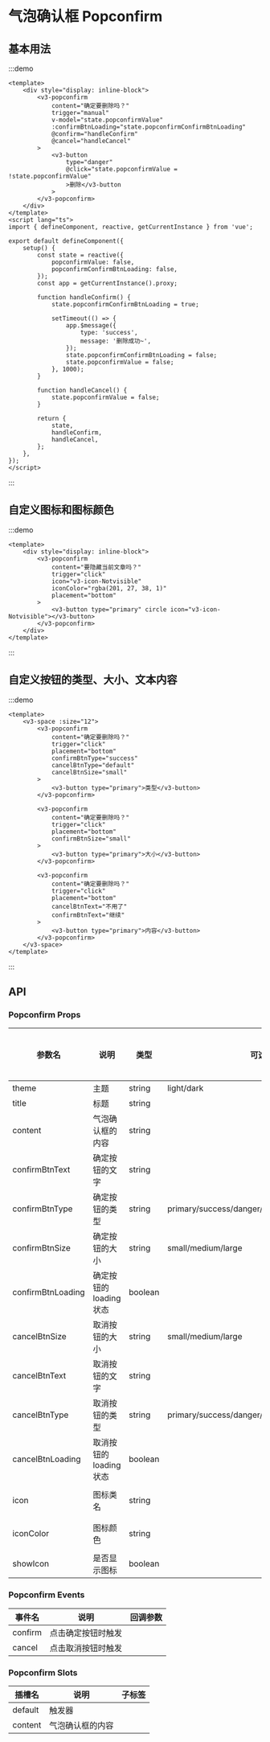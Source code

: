 # 气泡确认框 Popconfirm

## 基本用法

:::demo

```vue
<template>
	<div style="display: inline-block">
		<v3-popconfirm
			content="确定要删除吗？"
			trigger="manual"
			v-model="state.popconfirmValue"
			:confirmBtnLoading="state.popconfirmConfirmBtnLoading"
			@confirm="handleConfirm"
			@cancel="handleCancel"
		>
			<v3-button
				type="danger"
				@click="state.popconfirmValue = !state.popconfirmValue"
				>删除</v3-button
			>
		</v3-popconfirm>
	</div>
</template>
<script lang="ts">
import { defineComponent, reactive, getCurrentInstance } from 'vue';

export default defineComponent({
	setup() {
		const state = reactive({
			popconfirmValue: false,
			popconfirmConfirmBtnLoading: false,
		});
		const app = getCurrentInstance().proxy;

		function handleConfirm() {
			state.popconfirmConfirmBtnLoading = true;

			setTimeout(() => {
				app.$message({
					type: 'success',
					message: '删除成功~',
				});
				state.popconfirmConfirmBtnLoading = false;
				state.popconfirmValue = false;
			}, 1000);
		}

		function handleCancel() {
			state.popconfirmValue = false;
		}

		return {
			state,
			handleConfirm,
			handleCancel,
		};
	},
});
</script>
```

:::

## 自定义图标和图标颜色

:::demo

```vue
<template>
	<div style="display: inline-block">
		<v3-popconfirm
			content="要隐藏当前文章吗？"
			trigger="click"
			icon="v3-icon-Notvisible"
			iconColor="rgba(201, 27, 38, 1)"
			placement="bottom"
		>
			<v3-button type="primary" circle icon="v3-icon-Notvisible"></v3-button>
		</v3-popconfirm>
	</div>
</template>
```

:::

## 自定义按钮的类型、大小、文本内容

:::demo

```vue
<template>
	<v3-space :size="12">
		<v3-popconfirm
			content="确定要删除吗？"
			trigger="click"
			placement="bottom"
			confirmBtnType="success"
			cancelBtnType="default"
			cancelBtnSize="small"
		>
			<v3-button type="primary">类型</v3-button>
		</v3-popconfirm>

		<v3-popconfirm
			content="确定要删除吗？"
			trigger="click"
			placement="bottom"
			confirmBtnSize="small"
		>
			<v3-button type="primary">大小</v3-button>
		</v3-popconfirm>

		<v3-popconfirm
			content="确定要删除吗？"
			trigger="click"
			placement="bottom"
			cancelBtnText="不用了"
			confirmBtnText="继续"
		>
			<v3-button type="primary">内容</v3-button>
		</v3-popconfirm>
	</v3-space>
</template>
```

:::

## API

### Popconfirm Props

| 参数名            | 说明                    | 类型    | 可选值                                           | 默认值                | 是否必填 |
| ----------------- | ----------------------- | ------- | ------------------------------------------------ | --------------------- | -------- |
| theme             | 主题                    | string  | light/dark                                       | light                 |          |
| title             | 标题                    | string  |                                                  |                       |          |
| content           | 气泡确认框的内容        | string  |                                                  |                       |          |
| confirmBtnText    | 确定按钮的文字          | string  |                                                  | 确定                  |          |
| confirmBtnType    | 确定按钮的类型          | string  | primary/success/danger/default/warning/info/text | primary               |          |
| confirmBtnSize    | 确定按钮的大小          | string  | small/medium/large                               | small                 |          |
| confirmBtnLoading | 确定按钮的 loading 状态 | boolean |                                                  | false                 |          |
| cancelBtnSize     | 取消按钮的大小          | string  | small/medium/large                               | medium                |          |
| cancelBtnText     | 取消按钮的文字          | string  |                                                  | 取消                  |          |
| cancelBtnType     | 取消按钮的类型          | string  | primary/success/danger/default/warning/info/text | text                  |          |
| cancelBtnLoading  | 取消按钮的 loading 状态 | boolean |                                                  | false                 |          |
| icon              | 图标类名                | string  |                                                  | v3-icon-warning-fill  |          |
| iconColor         | 图标颜色                | string  |                                                  | rgba(237, 170, 83, 1) |          |
| showIcon          | 是否显示图标            | boolean |                                                  | true                  |          |

### Popconfirm Events

| 事件名  | 说明               | 回调参数 |
| ------- | ------------------ | -------- |
| confirm | 点击确定按钮时触发 |          |
| cancel  | 点击取消按钮时触发 |          |

### Popconfirm Slots

| 插槽名  | 说明             | 子标签 |
| ------- | ---------------- | ------ |
| default | 触发器           |        |
| content | 气泡确认框的内容 |        |
